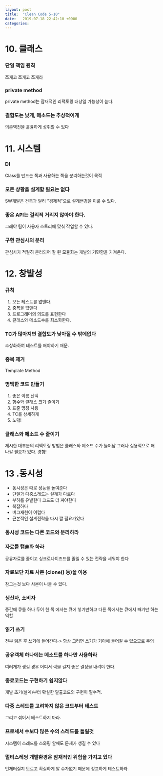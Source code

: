 ```yaml
---
layout: post
title:  "Clean Code 5-10"
date:   2019-07-18 22:42:10 +0900
categories: 
---
```

# 10. 클래스

### 단일 책임 원칙

쪼개고 쪼개고 쪼개라

### private method

private method는 잠재적인 리팩토링 대상일 가능성이 높다.

### 결합도는 낮게, 메소드는 추상적이게

의존역전을 훌륭하게 성취할 수 있다

# 11. 시스템

### DI

Class를 만드는 쪽과 사용하는 쪽을 분리하는것이 목적

### 모든 상황을 설계할 필요는 없다

SW개발은 건축과 달리 "경제적"으로 설계변경을 이룰 수 있다.

### 좋은 API는 걸리적 거리지 않아야 한다.

그래야 팀이 사용자 스토리에 맞춰 작업할 수 있다.

### 구현 관심사의 분리

관심사가 적절히 분리되어 잘 된 모듈화는 개발의 기민함을 가져온다.

# 12. 창발성

### 규칙
1. 모든 테스트를 없앤다.
1. 중복을 없앤다
1. 프로그래머의 의도를 표현한다
1. 클래스와 메소드수를 최소화한다.

### TC가 많아지면 결합도가 낮아질 수 밖에없다
추상화하여 테스트를 해야하기 때문.

### 중복 제거
Template Method

### 명백한 코드 만들기
1. 좋은 이름 선택
1. 함수와 클래스 크기 줄이기
1. 표준 명칭 사용
1. TC를 상세하게
1. 노렦!

### 클래스와 메소드 수 줄이기
제시한 대부분의 리팩토링 방법은 클래스와 메소드 수가 늘어남
그러나 실용적으로 해 나갈 필요가 있다.
경험!

# 13 .동시성
- 동시성은 때로 성능을 높여준다
- 단일과 다중스레드는 설계가 다르다
- 부하를 유발한다 코드도 더 짜야한다
- 복잡하다
- 버그재현이 어렵다
- 근본적인 설계전략을 다시 짤 필요가있다

### 동시성 코드는 다른 코드와 분리하라

### 자료를 캡슐화 하라
공유자료를 줄이고 싱크로나이즈드를 줄일 수 있는 전략을 세워야 한다

### 자료보단 자료 사본 (clone() 등)을 이용
잠그는것 보다 사본이 나을 수 있다.

### 생산자, 소비자
중간에 큐를 하나 두어 한 쪽 에서는 큐에 넣기만하고 다른 쪽에서는 큐에서 빼기만 하는 역할

### 읽기 쓰기
전부 읽은 후 쓰기에 들어간다-> 항상 그러면 쓰기가 기아에 들어갈 수 있으므로 주의

### 공유객체 하나에는 메소드를 하나만 사용하라
여러개가 생길 경우 어디서 락을 걸지 좋은 결정을 내려야 한다.

### 종료코드는 구현하기 쉽지않다
개발 초기(설계)부터 확실한 탈출코드의 구현이 필수적.

### 다중 스레드를 고려하지 않은 코드부터 테스트
그리고 섞어서 테스트하지 마라.

### 프로세서 수보다 많은 수의 스레드를 돌릴것
시스템이 스레드를 스와핑 할때도 문제가 생길 수 있다

### 멀티스레딩 개발환경은 잠재적인 위험을 가지고 있다

언제터질지 모르고 확실하게 알 수가없기 때문에 정교하게 테스트하라.